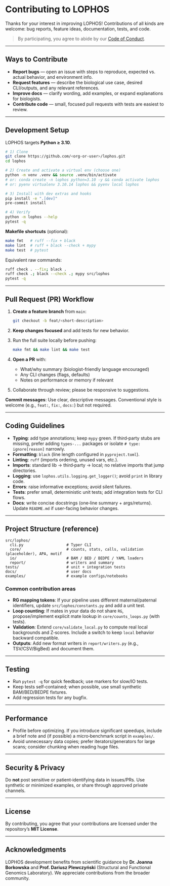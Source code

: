 # Contributing to LOPHOS

Thanks for your interest in improving LOPHOS! Contributions of all kinds are welcome: bug reports, feature ideas, documentation, tests, and code.

> By participating, you agree to abide by our [Code of Conduct](CODE_OF_CONDUCT.md).

---

## Ways to Contribute

* **Report bugs** — open an issue with steps to reproduce, expected vs. actual behavior, and environment info.
* **Request features** — describe the biological use case, desired CLI/outputs, and any relevant references.
* **Improve docs** — clarify wording, add examples, or expand explanations for biologists.
* **Contribute code** — small, focused pull requests with tests are easiest to review.

---

## Development Setup

LOPHOS targets **Python ≥ 3.10**.

```bash
# 1) Clone
git clone https://github.com/<org-or-user>/lophos.git
cd lophos

# 2) Create and activate a virtual env (choose one)
python -m venv .venv && source .venv/bin/activate
# or: conda create -n lophos python=3.10 -y && conda activate lophos
# or: pyenv virtualenv 3.10.14 lophos && pyenv local lophos

# 3) Install with dev extras and hooks
pip install -e ".[dev]"
pre-commit install

# 4) Verify
python -m lophos --help
pytest -q
```

**Makefile shortcuts** (optional):

```bash
make fmt   # ruff --fix + black
make lint  # ruff + black --check + mypy
make test  # pytest
```

Equivalent raw commands:

```bash
ruff check . --fix; black .
ruff check .; black --check .; mypy src/lophos
pytest -q
```

---

## Pull Request (PR) Workflow

1. **Create a feature branch** from `main`:

   ```bash
   git checkout -b feat/<short-description>
   ```
2. **Keep changes focused** and add tests for new behavior.
3. Run the full suite locally before pushing:

   ```bash
   make fmt && make lint && make test
   ```
4. **Open a PR** with:

   * What/why summary (biologist-friendly language encouraged)
   * Any CLI changes (flags, defaults)
   * Notes on performance or memory if relevant
5. Collaborate through review; please be responsive to suggestions.

**Commit messages**: Use clear, descriptive messages. Conventional style is welcome (e.g., `feat:`, `fix:`, `docs:`) but not required.

---

## Coding Guidelines

* **Typing**: add type annotations; keep `mypy` green. If third‑party stubs are missing, prefer adding `types-...` packages or isolate `# type: ignore[reason]` narrowly.
* **Formatting**: `black` (line length configured in `pyproject.toml`).
* **Linting**: `ruff` (imports ordering, unused vars, etc.).
* **Imports**: standard lib → third‑party → local; no relative imports that jump directories.
* **Logging**: use `lophos.utils.logging.get_logger()`; avoid `print` in library code.
* **Errors**: raise informative exceptions; avoid silent failures.
* **Tests**: prefer small, deterministic unit tests; add integration tests for CLI flows.
* **Docs**: write concise docstrings (one‑line summary + args/returns). Update `README.md` if user-facing behavior changes.

---

## Project Structure (reference)

```
src/lophos/
  cli.py                   # Typer CLI
  core/                    # counts, stats, calls, validation (placeholder), APA, motif
  io/                      # BAM / BED / BEDPE / YAML loaders
  report/                  # writers and summary
tests/                     # unit + integration tests
docs/                      # user docs
examples/                  # example configs/notebooks
```

### Common contribution areas

* **RG mapping tokens**: If your pipeline uses different maternal/paternal identifiers, update `src/lophos/constants.py` and add a unit test.
* **Loop counting**: If mates in your data do not share `RG`, propose/implement explicit mate lookup in `core/counts_loops.py` (with tests).
* **Validation**: Extend `core/validate_local.py` to compute real local backgrounds and Z‑scores. Include a switch to keep `local` behavior backward compatible.
* **Outputs**: Add new format writers in `report/writers.py` (e.g., TSV/CSV/BigBed) and document them.

---

## Testing

* Run `pytest -q` for quick feedback; use markers for slow/IO tests.
* Keep tests self‑contained; when possible, use small synthetic BAM/BED/BEDPE fixtures.
* Add regression tests for any bugfix.

---

## Performance

* Profile before optimizing. If you introduce significant speedups, include a brief note and (if possible) a micro‑benchmark script in `examples/`.
* Avoid unnecessary data copies; prefer iterators/generators for large scans; consider chunking when reading huge files.

---

## Security & Privacy

Do **not** post sensitive or patient‑identifying data in issues/PRs. Use synthetic or minimized examples, or share through approved private channels.

---

## License

By contributing, you agree that your contributions are licensed under the repository’s **MIT License**.

---

## Acknowledgments

LOPHOS development benefits from scientific guidance by **Dr. Joanna Borkowska** and **Prof. Dariusz Plewczyński** (Structural and Functional Genomics Laboratory). We appreciate contributions from the broader community.
